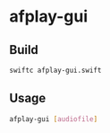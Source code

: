 # afplay-gui

## Build

```bash
swiftc afplay-gui.swift
```

## Usage

```bash
afplay-gui [audiofile]
```
